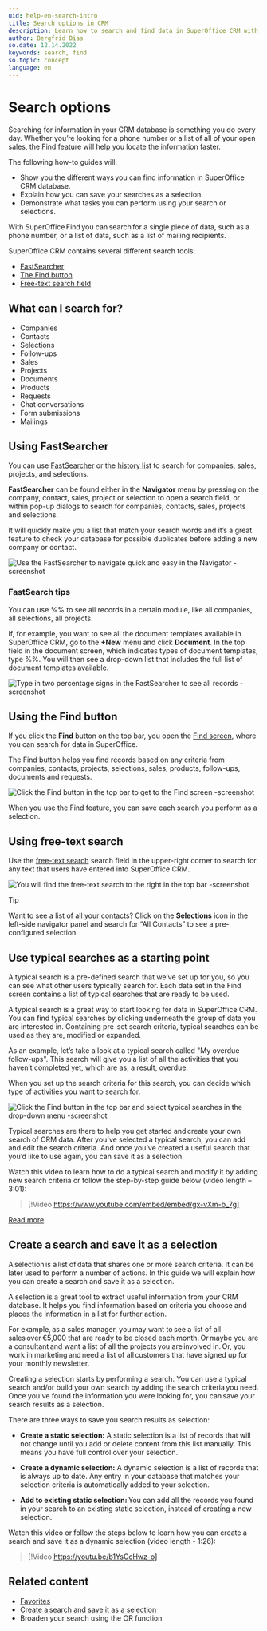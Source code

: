 ```yaml
---
uid: help-en-search-intro
title: Search options in CRM
description: Learn how to search and find data in SuperOffice CRM with just a few clicks.
author: Bergfrid Dias
so.date: 12.14.2022
keywords: search, find
so.topic: concept
language: en
---
```


# Search options

Searching for information in your CRM database is something you do every day. Whether you’re looking for a phone number or a list of all of your open sales, the Find feature will help you locate the information faster.

The following how-to guides will:

* Show you the different ways you can find information in SuperOffice CRM database.
* Explain how you can save your searches as a selection.
* Demonstrate what tasks you can perform using your search or selections.

With SuperOffice Find you can search for a single piece of data, such as a phone number, or a list of data, such as a list of mailing recipients.

SuperOffice CRM contains several different search tools:

* [FastSearcher][3]
* [The Find button][1]
* [Free-text search field][2]

## What can I search for?

* Companies
* Contacts
* Selections
* Follow-ups
* Sales
* Projects
* Documents
* Products
* Requests
* Chat conversations
* Form submissions
* Mailings

## Using FastSearcher

You can use [FastSearcher][3] or the [history list][5] to search for companies, sales, projects, and selections.

**FastSearcher** can be found either in the **Navigator** menu by pressing on the company, contact, sales, project or selection to open a search field, or within pop-up dialogs to search for companies, contacts, sales, projects and selections.

It will quickly make you a list that match your search words and it’s a great feature to check your database for possible duplicates before adding a new company or contact.

![Use the FastSearcher to navigate quick and easy in the Navigator -screenshot][img1]

### FastSearch tips

You can use %% to see all records in a certain module, like all companies, all selections, all projects.

If, for example, you want to see all the document templates available in SuperOffice CRM, go to the **+New** menu and click **Document**. In the top field in the document screen, which indicates types of document templates, type %%. You will then see a drop-down list that includes the full list of document templates available.

![Type in two percentage signs in the FastSearcher to see all records -screenshot][img4]

## Using the Find button

If you click the **Find** button on the top bar, you open the [Find screen][1], where you can search for data in SuperOffice.

The Find button helps you find records based on any criteria from companies, contacts, projects, selections, sales, products, follow-ups, documents and requests.

![Click the Find button in the top bar to get to the Find screen -screenshot][img2]

When you use the Find feature, you can save each search you perform as a selection.

## Using free-text search

Use the [free-text search][2] search field in the upper-right corner to search for any text that users have entered into SuperOffice CRM.

![You will find the free-text search to the right in the top bar -screenshot][img3]

> [!TIP]
> Want to see a list of all your contacts? Click on the **Selections** icon in the left-side navigator panel and search for “All Contacts” to see a pre-configured selection.

## Use typical searches as a starting point

A typical search is a pre-defined search that we’ve set up for you, so you can see what other users typically search for. Each data set in the Find screen contains a list of typical searches that are ready to be used.

A typical search is a great way to start looking for data in SuperOffice CRM. You can find typical searches by clicking underneath the group of data you are interested in. Containing pre-set search criteria, typical searches can be used as they are, modified or expanded.

As an example, let’s take a look at a typical search called "My overdue follow-ups". This search will give you a list of all the activities that you haven’t completed yet, which are as, a result, overdue.

When you set up the search criteria for this search, you can decide which type of activities you want to search for.

![Click the Find button in the top bar and select typical searches in the drop-down menu -screenshot][img5]

Typical searches are there to help you get started and create your own search of CRM data. After you’ve selected a typical search, you can add and edit the search criteria. And once you’ve created a useful search that you’d like to use again, you can save it as a selection.

Watch this video to learn how to do a typical search and modify it by adding new search criteria or follow the step-by-step guide below (video length – 3:01):

<!-- markdownlint-disable-next-line MD034 DOCSMD007 -->
> [!Video https://www.youtube.com/embed/embed/gx-vXm-b_7g]

[Read more][6]

## Create a search and save it as a selection

A selection is a list of data that shares one or more search criteria. It can be later used to perform a number of actions. In this guide we will explain how you can create a search and save it as a selection.

A selection is a great tool to extract useful information from your CRM database. It helps you find information based on criteria you choose and places the information in a list for further action.

For example, as a sales manager, you may want to see a list of all sales over €5,000 that are ready to be closed each month. Or maybe you are a consultant and want a list of all the projects you are involved in. Or, you work in marketing and need a list of all customers that have signed up for your monthly newsletter.

Creating a selection starts by performing a search. You can use a typical search and/or build your own search by adding the search criteria you need. Once you’ve found the information you were looking for, you can save your search results as a selection.

There are three ways to save you search results as selection:

* **Create a static selection:** A static selection is a list of records that will not change until you add or delete content from this list manually. This means you have full control over your selection.

* **Create a dynamic selection:** A dynamic selection is a list of records that is always up to date. Any entry in your database that matches your selection criteria is automatically added to your selection.

* **Add to existing static selection:** You can add all the records you found in your search to an existing static selection, instead of creating a new selection.

Watch this video or follow the steps below to learn how you can create a search and save it as a dynamic selection (video length - 1:26):

<!-- markdownlint-disable-next-line MD034 DOCSMD007 -->
> [!Video https://youtu.be/b1YsCcHwz-o]

## Related content

* [Favorites][4]
* [Create a search and save it as a selection][7]
* Broaden your search using the OR function

<!-- Referenced links -->
[1]: find-screen.md
[2]: freetext-search.md
[3]: using-fastsearcher.md
[4]: ../../learn/getting-started/fav.md
[5]: using-history-list.md
[6]: using-search-criteria.md
[7]: ../selections/learn/create/index.md

<!-- Referenced images -->
[img1]: media/search-find-fastsearcher.png
[img2]: media/getstarted-search-find-findscreen.png
[img3]: media/freetext-search-find.png
[img4]: media/getstarted-document-fastsearcher.png
[img5]: media/typical-search.png
